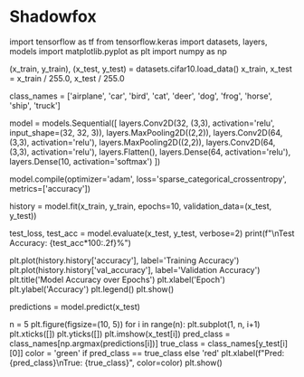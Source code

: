# Shadowfox
import tensorflow as tf
from tensorflow.keras import datasets, layers, models
import matplotlib.pyplot as plt
import numpy as np

(x_train, y_train), (x_test, y_test) = datasets.cifar10.load_data()
x_train, x_test = x_train / 255.0, x_test / 255.0

class_names = ['airplane', 'car', 'bird', 'cat', 'deer', 
               'dog', 'frog', 'horse', 'ship', 'truck']

model = models.Sequential([
    layers.Conv2D(32, (3,3), activation='relu', input_shape=(32, 32, 3)),
    layers.MaxPooling2D((2,2)),
    layers.Conv2D(64, (3,3), activation='relu'),
    layers.MaxPooling2D((2,2)),
    layers.Conv2D(64, (3,3), activation='relu'),
    layers.Flatten(),
    layers.Dense(64, activation='relu'),
    layers.Dense(10, activation='softmax')
])

model.compile(optimizer='adam',
              loss='sparse_categorical_crossentropy',
              metrics=['accuracy'])

history = model.fit(x_train, y_train, epochs=10, 
                    validation_data=(x_test, y_test))

test_loss, test_acc = model.evaluate(x_test, y_test, verbose=2)
print(f"\nTest Accuracy: {test_acc*100:.2f}%")

plt.plot(history.history['accuracy'], label='Training Accuracy')
plt.plot(history.history['val_accuracy'], label='Validation Accuracy')
plt.title('Model Accuracy over Epochs')
plt.xlabel('Epoch')
plt.ylabel('Accuracy')
plt.legend()
plt.show()

predictions = model.predict(x_test)

n = 5
plt.figure(figsize=(10, 5))
for i in range(n):
    plt.subplot(1, n, i+1)
    plt.xticks([])
    plt.yticks([])
    plt.imshow(x_test[i])
    pred_class = class_names[np.argmax(predictions[i])]
    true_class = class_names[y_test[i][0]]
    color = 'green' if pred_class == true_class else 'red'
    plt.xlabel(f"Pred: {pred_class}\nTrue: {true_class}", color=color)
plt.show()
